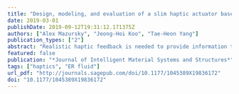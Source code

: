 ```yaml
---
title: "Design, modeling, and evaluation of a slim haptic actuator based on electrorheological fluid"
date: 2019-03-01
publishDate: 2019-09-12T19:31:12.171375Z
authors: ["Alex Mazursky", "Jeong-Hoi Koo", "Tae-Heon Yang"]
publication_types: ["2"]
abstract: "Realistic haptic feedback is needed to provide information to users of numerous technologies, such as virtual reality, mobile devices, and robotics. For a device to convey realistic haptic feedback, two touch sensations must be present: tactile feedback and kinesthetic feedback. Although many devices today convey tactile feedback through vibrations, most neglect to incorporate kinesthetic feedback. To address this issue, this study investigates a haptic device with the aim of conveying both kinesthetic and vibrotactile information to users. A prototype based on electrorheological fluids was designed and fabricated. By controlling the electrorheological fluid flow via applied electric fields, the device can generate a range of haptic sensations. The design centered on an elastic membrane that acts as the actuator’s contact surface. Moreover, the control electronics and structural components were integrated into a compact printed circuit board, resulting in a slim device suitable for mobile applications. The device was tested using a dynamic mechanical analyzer to evaluate its performance. The device design was supported with mathematical modeling and was in agreement with experimental results. According to the just-noticeable difference analysis, this range is sufficient to transmit distinct kinesthetic and vibrotactile sensations to users, indicating that the electrorheological fluid–based actuator is capable of conveying haptic feedback."
featured: false
publication: "*Journal of Intelligent Material Systems and Structures*"
tags: ["haptics", "ER fluid"]
url_pdf: "http://journals.sagepub.com/doi/10.1177/1045389X19836172"
doi: "10.1177/1045389X19836172"
---
```


